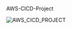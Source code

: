 AWS-CICD-Project

![AWS_CICD_PROJECT](https://github.com/user-attachments/assets/6369bfdf-4deb-40d1-aae7-758331b16199)
